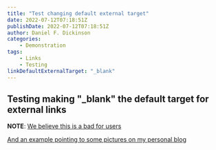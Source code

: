 ```yaml
---
title: "Test changing default external target"
date: 2022-07-12T07:18:51Z
publishDate: 2022-07-12T07:18:51Z
author: Daniel F. Dickinson
categories:
    - Demonstration
tags:
    - Links
    - Testing
linkDefaultExternalTarget: "_blank"
---
```


## Testing making "_blank" the default target for external links

**NOTE**: [We believe this is a bad for users](https://wildtechgarden.ca/blog/accessible-design-no-blank/)

[And an example pointing to some pictures on my personal blog](https://princesandmadmen.ca/post/garden-gallery/)
